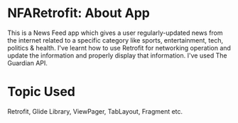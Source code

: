 # NFARetrofit: About App
This is a News Feed app which gives a user regularly-updated news from the internet related to a specific category like sports, entertainment, tech, politics & health. I've learnt how to use Retrofit for networking operation and update the information and properly display that information. I've used The Guardian API.
# Topic Used
Retrofit, Glide Library, ViewPager, TabLayout, Fragment etc.
